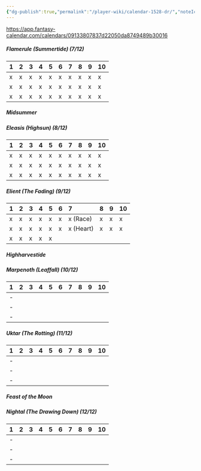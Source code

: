 ```yaml
---
{"dg-publish":true,"permalink":"/player-wiki/calendar-1528-dr/","noteIcon":""}
---
```




https://app.fantasy-calendar.com/calendars/09133807837d22050da8749489b30016


##### Flamerule (Summertide) (7/12)

| 1   | 2   | 3   | 4   | 5   | 6   | 7   | 8   | 9   | 10  |
| :-- | :-- | :-- | :-- | :-- | :-- | :-- | :-- | :-- | :-- |
| x   | x   | x   | x   | x   | x   | x   | x   | x   | x   |
| x   | x   | x   | x   | x   | x   | x   | x   | x   | x   |
| x   | x   | x   | x   | x   | x   | x   | x   | x   | x   |
##### *Midsummer*

##### Eleasis (Highsun) (8/12)

| 1   | 2   | 3   | 4   | 5   | 6   | 7   | 8   | 9   | 10  |
| :-- | :-- | :-- | :-- | :-- | :-- | :-- | :-- | :-- | :-- |
| x   | x   | x   | x   | x   | x   | x   | x   | x   | x   |
| x   | x   | x   | x   | x   | x   | x   | x   | x   | x   |
| x   | x   | x   | x   | x   | x   | x   | x   | x   | x   |

##### Elient (The Fading) (9/12)

| 1   | 2   | 3   | 4   | 5   | 6   | 7         | 8   | 9   | 10  |
| :-- | :-- | :-- | :-- | :-- | :-- | :-------- | :-- | :-- | :-- |
| x   | x   | x   | x   | x   | x   | x (Race)  | x   | x   | x   |
| x   | x   | x   | x   | x   | x   | x (Heart) | x   | x   | x   |
| x   | x   | x   | x   | x   |     |           |     |     |     |
##### *Highharvestide*

##### Marpenoth (Leaffall) (10/12)

| 1   | 2   | 3   | 4   | 5   | 6   | 7   | 8   | 9   | 10  |
| :-- | :-- | :-- | :-- | :-- | :-- | :-- | :-- | :-- | :-- |
| -   |     |     |     |     |     |     |     |     |     |
| -   |     |     |     |     |     |     |     |     |     |
| -   |     |     |     |     |     |     |     |     |     |
##### Uktar (The Rotting) (11/12)

| 1   | 2   | 3   | 4   | 5   | 6   | 7   | 8   | 9   | 10  |
| :-- | :-- | :-- | :-- | :-- | :-- | :-- | :-- | :-- | :-- |
| -   |     |     |     |     |     |     |     |     |     |
| -   |     |     |     |     |     |     |     |     |     |
| -   |     |     |     |     |     |     |     |     |     |
##### *Feast of the Moon*

##### Nightal (The Drawing Down) (12/12)

| 1   | 2   | 3   | 4   | 5   | 6   | 7   | 8   | 9   | 10  |
| :-- | :-- | :-- | :-- | :-- | :-- | :-- | :-- | :-- | :-- |
| -   |     |     |     |     |     |     |     |     |     |
| -   |     |     |     |     |     |     |     |     |     |
| -   |     |     |     |     |     |     |     |     |     |
